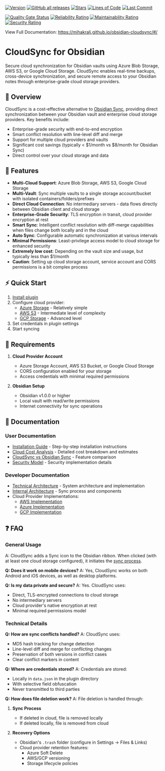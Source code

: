 [![Version](https://img.shields.io/github/v/release/mihakralj/obsidian-cloudsync)](https://github.com/mihakralj/obsidian-cloudsync) [![GitHub all releases](https://img.shields.io/github/downloads/mihakralj/obsidian-cloudsync/total?color=blue)](https://github.com/mihakralj/obsidian-cloudsync/releases)
 [![Stars](https://img.shields.io/github/stars/mihakralj/obsidian-cloudsync?style=flat)](https://github.com/mihakralj/obsidian-cloudsync/stargazers) [![Lines of Code](https://sonarcloud.io/api/project_badges/measure?project=mihakralj_obsidian-cloudsync&metric=ncloc)](https://sonarcloud.io/summary/overall?id=mihakralj_obsidian-cloudsync)  [![Last Commit](https://img.shields.io/github/last-commit/mihakralj/obsidian-cloudsync?color=blue)](https://github.com/mihakralj/obsidian-cloudsync/commits/main)


[![Quality Gate Status](https://sonarcloud.io/api/project_badges/measure?project=mihakralj_obsidian-cloudsync&metric=alert_status)](https://sonarcloud.io/summary/new_code?id=mihakralj_obsidian-cloudsync) [![Reliability Rating](https://sonarcloud.io/api/project_badges/measure?project=mihakralj_obsidian-cloudsync&metric=reliability_rating)](https://sonarcloud.io/summary/new_code?id=mihakralj_obsidian-cloudsync) [![Maintainability Rating](https://sonarcloud.io/api/project_badges/measure?project=mihakralj_obsidian-cloudsync&metric=sqale_rating)](https://sonarcloud.io/summary/new_code?id=mihakralj_obsidian-cloudsync) [![Security Rating](https://sonarcloud.io/api/project_badges/measure?project=mihakralj_obsidian-cloudsync&metric=security_rating)](https://sonarcloud.io/summary/new_code?id=mihakralj_obsidian-cloudsync)

View Full Documentation: https://mihakralj.github.io/obsidian-cloudsync/#/

# CloudSync for Obsidian

Secure cloud synchronization for Obsidian vaults using Azure Blob Storage, AWS S3, or Google Cloud Storage. CloudSync enables real-time backups, cross-device synchronization, and secure remote access to your Obsidian notes through enterprise-grade cloud storage providers.

## 🎯 Overview

CloudSync is a cost-effective alternative to [Obsidian Sync](doc/comparison.md), providing direct synchronization between your Obsidian vault and enterprise cloud storage providers. Key benefits include:
- Enterprise-grade security with end-to-end encryption
- Smart conflict resolution with line-level diff and merge
- Support for multiple cloud providers and vaults
- Significant cost savings (typically < $1/month vs $8/month for Obsidian Sync)
- Direct control over your cloud storage and data

## 🚀 Features

- **Multi-Cloud Support**: Azure Blob Storage, AWS S3, Google Cloud Storage
- **Multi-Vault**: Sync multiple vaults to a single storage account/bucket with isolated containers/folders/prefixes
- **Direct Cloud Connection**: No intermediary servers - data flows directly between Obsidian client and cloud storage
- **Enterprise-Grade Security**: TLS encryption in transit, cloud provider encryption at rest
- **Smart Sync**: Intelligent conflict resolution with diff-merge capabilities when files change both locally and in the cloud
- **Auto Sync**: Configurable automatic synchronization at various intervals
- **Minimal Permissions**: Least-privilege access model to cloud storage for enhanced security
- **Extremely low cost**: Depending on the vault size and usage, but typically less than $1/month
- **Caution**: Setting up cloud storage account, service account and CORS permissions is a bit complex process

## ⚡ Quick Start

1. [Install plugin](doc/install.md)
2. Configure cloud provider:
   - [Azure Storage](doc/azure.md) - Relatively simple
   - [AWS S3](doc/aws.md) - Intermediate level of complexity
   - [GCP Storage](doc/gcp.md) - Advanced level
3. Set credentials in plugin settings
4. Start syncing

## 🔧 Requirements

1. **Cloud Provider Account**
   - Azure Storage Account, AWS S3 Bucket, or Google Cloud Storage
   - CORS configuration enabled for your storage
   - Access credentials with minimal required permissions

2. **Obsidian Setup**
   - Obsidian v1.0.0 or higher
   - Local vault with read/write permissions
   - Internet connectivity for sync operations

## 📖 Documentation

### User Documentation
- [Installation Guide](doc/install.md) - Step-by-step installation instructions
- [Cloud Cost Analysis](doc/cost.md) - Detailed cost breakdown and estimates
- [CloudSync vs Obsidian Sync](doc/comparison.md) - Feature comparison
- [Security Model](doc/security.md) - Security implementation details

### Developer Documentation
- [Technical Architecture](doc/architecture.md) - System architecture and implementation
- [Internal Architecture](doc/internals.md) - Sync process and components
- Cloud Provider Implementations:
  - [AWS Implementation](doc/awsFetch.md)
  - [Azure Implementation](doc/azureFetch.md)
  - [GCP Implementation](doc/gcpFetch.md)

## ❓ FAQ

### General Usage

A: CloudSync adds a Sync icon to the Obsidian ribbon. When clicked (with at least one cloud storage configured), it initiates the [sync process](doc/internals.md).

**Q: Does it work on mobile devices?**
A: Yes, CloudSync works on both Android and iOS devices, as well as desktop platforms.

**Q: Is my data private and secure?**
A: Yes. CloudSync uses:
- Direct, TLS-encrypted connections to cloud storage
- No intermediary servers
- Cloud provider's native encryption at rest
- Minimal required permissions model

### Technical Details

**Q: How are sync conflicts handled?**
A: CloudSync uses:
- MD5 hash tracking for change detection
- Line-level diff and merge for conflicting changes
- Preservation of both versions in conflict cases
- Clear conflict markers in content

**Q: Where are credentials stored?**
A: Credentials are stored:
- Locally in `data.json` in the plugin directory
- With selective field obfuscation
- Never transmitted to third parties

**Q: How does file deletion work?**
A: File deletion is handled through:
1. **Sync Process**
   - If deleted in cloud, file is removed locally
   - If deleted locally, file is removed from cloud

2. **Recovery Options**
   - Obsidian's `.trash` folder (configure in Settings → Files & Links)
   - Cloud provider retention features:
     - Azure Soft Delete
     - AWS/GCP versioning
     - Storage lifecycle policies
